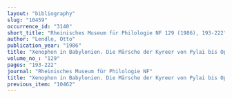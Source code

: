 ```yaml
---
layout: "bibliography"
slug: "10459"
occurrence_id: "3140"
short_title: "Rheinisches Museum für Philologie NF 129 (1986), 193-222"
author: "Lendle, Otto"
publication_year: "1986"
title: "Xenophon in Babylonien. Die Märsche der Kyreer von Pylai bis Opis"
volume_no_: "129"
pages: "193-222"
journal: "Rheinisches Museum für Philologie NF"
title: "Xenophon in Babylonien. Die Märsche der Kyreer von Pylai bis Opis"
previous_item: "10462"
---
```

